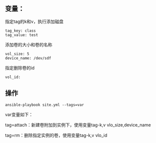 变量：
-----------
指定tag的k和v，执行添加磁盘

	tag_key: class
	tag_value: test

添加卷的大小和卷的名称

	vol_size: 5
	device_name: /dev/sdf

指定删除卷的id

	vol_id:

操作
----------

	ansible-playbook site.yml --tags=var

var变量如下：

tag=attach：新建卷附加到实例下，使用变量tag-k,v vlo_size,device_name

tag=rm：删除指定实例的卷，使用变量tag-k,v vlo_id

